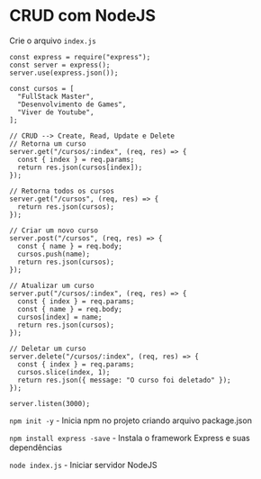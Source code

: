 # CRUD com NodeJS

Crie o arquivo `index.js`

    const express = require("express");
    const server = express();
    server.use(express.json());

    const cursos = [
      "FullStack Master",
      "Desenvolvimento de Games",
      "Viver de Youtube",
    ];

    // CRUD --> Create, Read, Update e Delete
    // Retorna um curso
    server.get("/cursos/:index", (req, res) => {
      const { index } = req.params;
      return res.json(cursos[index]);
    });

    // Retorna todos os cursos
    server.get("/cursos", (req, res) => {
      return res.json(cursos);
    });

    // Criar um novo curso
    server.post("/cursos", (req, res) => {
      const { name } = req.body;
      cursos.push(name);
      return res.json(cursos);
    });

    // Atualizar um curso
    server.put("/cursos/:index", (req, res) => {
      const { index } = req.params;
      const { name } = req.body;
      cursos[index] = name;
      return res.json(cursos);
    });

    // Deletar um curso
    server.delete("/cursos/:index", (req, res) => {
      const { index } = req.params;
      cursos.slice(index, 1);
      return res.json({ message: "O curso foi deletado" });
    });

    server.listen(3000);


`npm init -y` - Inicia npm no projeto criando arquivo package.json

`npm install express -save` - Instala o framework Express e suas dependências

`node index.js` - Iniciar servidor NodeJS
